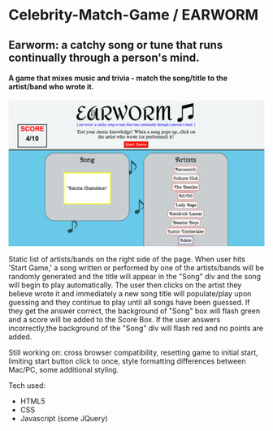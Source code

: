 # Celebrity-Match-Game / EARWORM

## Earworm: a catchy song or tune that runs continually through a person's mind.

#### A game that mixes music and trivia - match the song/title to the artist/band who wrote it.

![Earworm](Earworm_screenshot.png)

Static list of artists/bands on the right side of the page.  When user hits 'Start Game,' a song written or performed by one of the artists/bands will be randomly generated and the title will appear in the "Song" div and the song will begin to play automatically.  The user then clicks on the artist they believe wrote it and immediately a new song title will populate/play upon guessing and they continue to play until all songs have been guessed.  If they get the answer correct, the background of "Song" box will flash green and a score will be added to the Score Box.  If the user answers incorrectly,the background of the "Song" div will flash red and no points are added.

Still working on:  cross browser compatibility, resetting game to initial start, limiting start button click to once, style formatting differences between Mac/PC, some additional styling.

Tech used:
* HTML5
* CSS
* Javascript (some JQuery)


